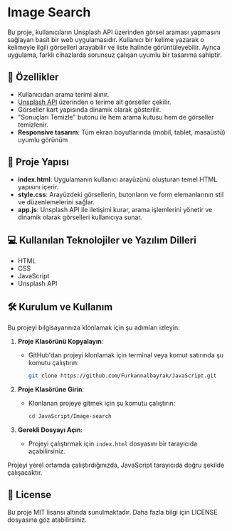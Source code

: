 
# Image Search
Bu proje, kullanıcıların Unsplash API üzerinden görsel araması yapmasını sağlayan basit bir web uygulamasıdır. Kullanıcı bir kelime yazarak o kelimeyle ilgili görselleri arayabilir ve liste halinde görüntüleyebilir. Ayrıca uygulama, farklı cihazlarda sorunsuz çalışan uyumlu bir tasarıma sahiptir.

## 🚀 Özellikler

- Kullanıcıdan arama terimi alınır.
- [Unsplash API](https://unsplash.com/developers) üzerinden o terime ait görseller çekilir.
- Görseller kart yapısında dinamik olarak gösterilir.
- "Sonuçları Temizle" butonu ile hem arama kutusu hem de görseller temizlenir.
- **Responsive tasarım**: Tüm ekran boyutlarında (mobil, tablet, masaüstü) uyumlu görünüm

## 📂 Proje Yapısı

- **index.html**: Uygulamanın kullanıcı arayüzünü oluşturan temel HTML yapısını içerir.
- **style.css**: Arayüzdeki görsellerin, butonların ve form elemanlarının stil ve düzenlemelerini sağlar.
- **app.js**: Unsplash API ile iletişimi kurar, arama işlemlerini yönetir ve dinamik olarak görselleri kullanıcıya sunar.


## 💻 Kullanılan Teknolojiler ve Yazılım Dilleri
- HTML
- CSS
- JavaScript
- Unsplash API
  

## 🛠 Kurulum ve Kullanım

Bu projeyi bilgisayarınıza klonlamak için şu adımları izleyin:

1. **Proje Klasörünü Kopyalayın**:
   - GitHub'dan projeyi klonlamak için terminal veya komut satırında şu komutu çalıştırın:
     ```bash
     git clone https://github.com/Furkannalbayrak/JavaScript.git
     ```

2. **Proje Klasörüne Girin**:
   - Klonlanan projeye gitmek için şu komutu çalıştırın:
     ```bash
     cd JavaScript/Image-search
     ```

3. **Gerekli Dosyayı Açın**:
   - Projeyi çalıştırmak için `index.html` dosyasını bir tarayıcıda açabilirsiniz.

Projeyi yerel ortamda çalıştırdığınızda, JavaScript tarayıcıda doğru şekilde çalışacaktır.


## 📜 License
Bu proje MIT lisansı altında sunulmaktadır. Daha fazla bilgi için LICENSE dosyasına göz atabilirsiniz.

